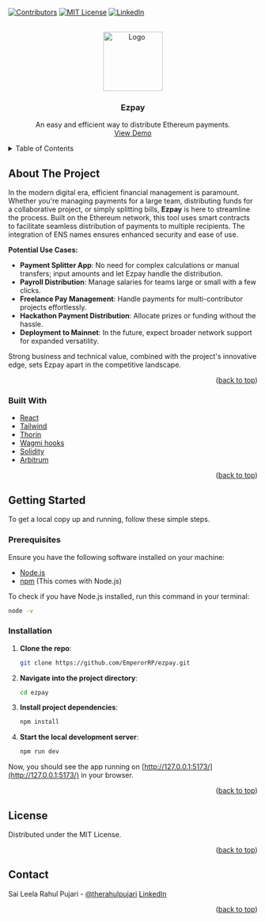 <!-- Improved compatibility of back to top link: See: https://github.com/othneildrew/Best-README-Template/pull/73 -->
<a name="readme-top"></a>
<!--
*** Thanks for checking out the Best-README-Template. If you have a suggestion
*** that would make this better, please fork the repo and create a pull request
*** or simply open an issue with the tag "enhancement".
*** Don't forget to give the project a star!
*** Thanks again! Now go create something AMAZING! :D
-->

<!-- PROJECT SHIELDS -->
<!--
*** I'm using markdown "reference style" links for readability.
*** Reference links are enclosed in brackets [ ] instead of parentheses ( ).
*** See the bottom of this document for the declaration of the reference variables
*** for contributors-url, forks-url, etc. This is an optional, concise syntax you may use.
*** https://www.markdownguide.org/basic-syntax/#reference-style-links
-->
<a name="readme-top"></a>

[![Contributors][contributors-shield]][contributors-url]
[![MIT License][license-shield]][license-url]
[![LinkedIn][linkedin-shield]][linkedin-url]

<br />
<div align="center">
  <a href="https://github.com/EmperorRP/ezpay">
    <img src="https://i.imgur.com/PT9QyxJ.png" alt="Logo" width="120">
  </a>

  <h3 align="center">Ezpay</h3>

  <p align="center">
    An easy and efficient way to distribute Ethereum payments.
    <br />
    <a href="https://youtu.be/NYt2RM5rRFc">View Demo</a>
  </p>
</div>

<details>
  <summary>Table of Contents</summary>
  <ol>
    <li>
      <a href="#about-the-project">About The Project</a>
      <ul>
        <li><a href="#built-with">Built With</a></li>
      </ul>
    </li>
    <li>
      <a href="#getting-started">Getting Started</a>
      <ul>
        <li><a href="#prerequisites">Prerequisites</a></li>
        <li><a href="#installation">Installation</a></li>
      </ul>
    </li>
    <li><a href="#usage">Usage</a></li>
    <li><a href="#roadmap">Roadmap</a></li>
    <li><a href="#contributing">Contributing</a></li>
    <li><a href="#license">License</a></li>
    <li><a href="#contact">Contact</a></li>
    <li><a href="#acknowledgments">Acknowledgments</a></li>
  </ol>
</details>

## About The Project

In the modern digital era, efficient financial management is paramount. Whether you're managing payments for a large team, distributing funds for a collaborative project, or simply splitting bills, **Ezpay** is here to streamline the process. Built on the Ethereum network, this tool uses smart contracts to facilitate seamless distribution of payments to multiple recipients. The integration of ENS names ensures enhanced security and ease of use.

**Potential Use Cases:**
- **Payment Splitter App**: No need for complex calculations or manual transfers; input amounts and let Ezpay handle the distribution.
- **Payroll Distribution**: Manage salaries for teams large or small with a few clicks.
- **Freelance Pay Management**: Handle payments for multi-contributor projects effortlessly.
- **Hackathon Payment Distribution**: Allocate prizes or funding without the hassle.
- **Deployment to Mainnet**: In the future, expect broader network support for expanded versatility.

Strong business and technical value, combined with the project's innovative edge, sets Ezpay apart in the competitive landscape.

<p align="right">(<a href="#readme-top">back to top</a>)</p>

### Built With

- [React](https://reactjs.org/)
- [Tailwind](https://tailwindcss.com/)
- [Thorin](https://thorin.ens.domains/) 
- [Wagmi hooks](https://wagmi.sh/)
- [Solidity](https://soliditylang.org/)
- [Arbitrum](https://offchainlabs.com/)

<p align="right">(<a href="#readme-top">back to top</a>)</p>


<!-- GETTING STARTED -->
## Getting Started

To get a local copy up and running, follow these simple steps.

### Prerequisites

Ensure you have the following software installed on your machine:

- [Node.js](https://nodejs.org/)
- [npm](https://www.npmjs.com/get-npm) (This comes with Node.js)

To check if you have Node.js installed, run this command in your terminal:
```sh
node -v
```

### Installation

1. **Clone the repo**:
   ```sh
   git clone https://github.com/EmperorRP/ezpay.git
   ```

2. **Navigate into the project directory**:
   ```sh
   cd ezpay
   ```
3. **Install project dependencies**:
   ```sh
   npm install
   ```
4. **Start the local development server**:
   ```sh
   npm run dev
   ```

Now, you should see the app running on [http://127.0.0.1:5173/](http://127.0.0.1:5173/) in your browser.

<p align="right">(<a href="#readme-top">back to top</a>)</p>


<!-- LICENSE -->
## License

Distributed under the MIT License.

<p align="right">(<a href="#readme-top">back to top</a>)</p>



<!-- CONTACT -->
## Contact

Sai Leela Rahul Pujari - [@therahulpujari](https://twitter.com/therahulpujari) [LinkedIn](https://www.linkedin.com/in/saileelarahulpujari/)

<p align="right">(<a href="#readme-top">back to top</a>)</p


<!-- MARKDOWN LINKS & IMAGES -->
<!-- https://www.markdownguide.org/basic-syntax/#reference-style-links -->
[contributors-shield]: https://img.shields.io/github/contributors/EmperorRP/ezpay
[contributors-url]: https://github.com/EmperorRP/ezpay/contributors
[forks-shield]: https://img.shields.io/github/forks/othneildrew/Best-README-Template.svg?style=for-the-badge
[forks-url]: https://github.com/othneildrew/Best-README-Template/network/members
[stars-shield]: https://img.shields.io/github/stars/othneildrew/Best-README-Template.svg?style=for-the-badge
[stars-url]: https://github.com/othneildrew/Best-README-Template/stargazers
[issues-shield]: https://img.shields.io/github/issues/othneildrew/Best-README-Template.svg?style=for-the-badge
[issues-url]: https://github.com/othneildrew/Best-README-Template/issues
[license-shield]: https://img.shields.io/github/license/othneildrew/Best-README-Template.svg?style=for-the-badge
[license-url]: https://github.com/othneildrew/Best-README-Template/blob/master/LICENSE.txt
[linkedin-shield]: https://img.shields.io/badge/-LinkedIn-black.svg?style=for-the-badge&logo=linkedin&colorB=555
[linkedin-url]: https://linkedin.com/in/othneildrew
[product-screenshot]: images/screenshot.png
[Next.js]: https://img.shields.io/badge/next.js-000000?style=for-the-badge&logo=nextdotjs&logoColor=white
[Next-url]: https://nextjs.org/
[React.js]: https://img.shields.io/badge/React-20232A?style=for-the-badge&logo=react&logoColor=61DAFB
[React-url]: https://reactjs.org/
[Vue.js]: https://img.shields.io/badge/Vue.js-35495E?style=for-the-badge&logo=vuedotjs&logoColor=4FC08D
[Vue-url]: https://vuejs.org/
[Angular.io]: https://img.shields.io/badge/Angular-DD0031?style=for-the-badge&logo=angular&logoColor=white
[Angular-url]: https://angular.io/
[Svelte.dev]: https://img.shields.io/badge/Svelte-4A4A55?style=for-the-badge&logo=svelte&logoColor=FF3E00
[Svelte-url]: https://svelte.dev/
[Laravel.com]: https://img.shields.io/badge/Laravel-FF2D20?style=for-the-badge&logo=laravel&logoColor=white
[Laravel-url]: https://laravel.com
[Bootstrap.com]: https://img.shields.io/badge/Bootstrap-563D7C?style=for-the-badge&logo=bootstrap&logoColor=white
[Bootstrap-url]: https://getbootstrap.com
[JQuery.com]: https://img.shields.io/badge/jQuery-0769AD?style=for-the-badge&logo=jquery&logoColor=white
[JQuery-url]: https://jquery.com 
